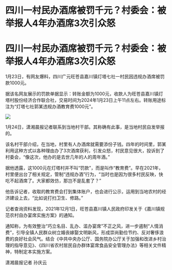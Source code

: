 # 四川一村民办酒席被罚千元？村委会：被举报人4年办酒席3次引众怒

# 四川一村民办酒席被罚千元？村委会：被举报人4年办酒席3次引众怒

1月23日，有网友爆料，四川广元旺苍县嘉川镇灯塔七社一村民因违规办酒席被罚款1000元。

据该名网友展示的罚款单据显示：转账金额为1000元，收款人为旺苍县嘉川镇灯塔村股份经济合作联合社，交易时间为2024年1月23日上午11点左右。转账用途标注为“灯塔七社郭某违规办酒教育费1000元”。

![](https://inews.gtimg.com/om_bt/OcEf2gDf1AN8NN70Kli65RtXCKh8IjZiP8m4AbgzrB12gAA/1000)

1月24日，潇湘晨报记者联系到当地村干部。其称确有此事，是当地村民自发举报的。

该名村干部介绍，在当地，村里有人办酒席就需要添份子钱。四年的时间里，郭某利用这种方式以各种理由办了3次酒席获利，引发众怒，村民意见很大，投诉到了村委会，“像这次，他办的是去世几年的人的周年酒。”

据他透露，这1000元在灯塔村并不叫“罚款”，而是叫作“教育费”。早在2021年，村里便出台了相关规定，管制“违规办酒”行为，“当时也是因为很多村民反映，快吃不起酒席了。大家都效仿，那岂不是乱套了？”

他告诉记者，收取的教育费会打到集体账户，也会进行公示，运用到当地农村的经济建设上去，“比如说打扫卫生、修路。”

记者查询资料发现，2021年12月1日，旺苍县嘉川镇人民政府印发关于《嘉川镇规范农村自办宴席实施方案》的通知。

通知称，为有效整治“巧立名目、乱办、滥办宴席”不正之风，进一步遏制“人情消费”，引导全镇人民群众树立婚丧嫁娶文明新风，形成崇尚勤俭节约、反对奢侈浪费的良好社会风气。结合《中共中央办公厅、国务院办公厅关于加强和改进乡村治理的指导意见》、《四川省农村居民自办群体宴席食品安全管理办法》等相关文件精神，特制定本实施方案。

潇湘晨报记者 孙庆云

